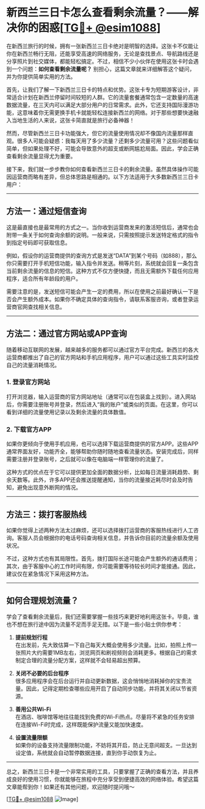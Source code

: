 # 新西兰三日卡怎么查看剩余流量？——解决你的困惑[[TG💪+ @esim1088](https://t.me/s/esim1088)]

在新西兰旅行的时候，拥有一张新西兰三日卡绝对是明智的选择。这张卡不仅能让你在新西兰畅行无阻，还能享受高速的网络服务，无论是查找景点、导航路线还是分享照片到社交媒体，都能轻松搞定。不过，相信不少小伙伴在使用这张卡时会遇到一个问题：**如何查看剩余流量呢？** 别担心，这篇文章就来详细解答这个疑问，并为你提供简单实用的方法。

首先，让我们了解一下新西兰三日卡的特点和优势。这张卡专为短期游客设计，非常适合计划在新西兰停留时间较短的人群。它的流量套餐通常包含一定数量的高速数据流量，在三天内可以满足大部分用户的日常需求。此外，它还支持国际漫游功能，这意味着你无需更换手机卡就能轻松连接新西兰的网络。对于那些想要快速融入当地生活的人来说，这张卡简直就是旅行必备神器！

然而，尽管新西兰三日卡功能强大，但它的流量使用情况却不像国内流量那样直观。很多人可能会疑惑：我每天用了多少流量？还剩多少流量可用？这些问题看似简单，但如果处理不好，可能会导致意外的超支或断网尴尬局面。因此，学会正确查看剩余流量显得尤为重要。

接下来，我们就一步步教你如何查看新西兰三日卡的剩余流量。虽然具体操作可能因运营商而略有差异，但总体思路是相通的。以下方法适用于大多数新西兰三日卡用户：

---

## 方法一：通过短信查询

这是最直接也是最常用的方式之一。当你收到运营商发来的激活短信后，通常也会附带一条关于如何查询余额的说明。一般来说，只需按照提示发送特定格式的指令到指定号码即可获取信息。

例如，假设你的运营商提供的查询方式是发送“DATA”到某个号码（如888），那么你只需要打开手机短信功能，输入指令并发送。稍等片刻，系统就会回复一条包含当前剩余流量的信息的短信。这种方式不仅方便快捷，而且无需额外下载任何应用程序，适合所有年龄段的用户。

需要注意的是，发送短信可能会产生一定的费用，所以在使用之前最好确认一下是否会产生额外成本。如果你不确定具体的查询指令，请联系客服咨询，或者登录运营商官网查找相关信息。

---

## 方法二：通过官方网站或APP查询

随着移动互联网的发展，越来越多的服务都可以通过官方平台完成。新西兰的各大运营商都推出了自己的官方网站和手机应用程序，用户可以通过这些工具实时监控自己的流量消耗情况。

### 1. 登录官方网站
打开浏览器，输入运营商的官方网站地址（通常可以在包装盒上找到）。进入网站后，你需要注册账号并登录，然后进入“我的账户”或类似的页面。在这里，你可以看到详细的流量使用记录以及剩余流量的具体数值。

### 2. 下载官方APP
如果你更倾向于使用手机应用，也可以选择下载运营商提供的官方APP。这些APP通常界面友好，功能齐全，能够帮助你随时随地查看流量状态。安装完成后，同样需要注册并登录账号，之后就可以像在电脑端一样管理你的流量了。

这种方式的优点在于它可以提供更加全面的数据分析，比如每日流量消耗趋势、剩余天数等。此外，许多APP还会推送提醒通知，当你的流量接近耗尽时会及时告知，避免出现意外断网的情况。

---

## 方法三：拨打客服热线

如果你觉得上述两种方法太过麻烦，还可以选择拨打运营商的客服热线进行人工咨询。客服人员会根据你的电话号码查询相关信息，并告诉你目前的流量余额及使用状况。

不过，这种方式也有其局限性。首先，拨打国际长途可能会产生额外的通话费用；其次，由于客服中心的工作时间有限，你可能需要等待较长时间才能接通。因此，建议仅在紧急情况下采用这种方法。

---

## 如何合理规划流量？

学会了查看剩余流量后，我们还需要掌握一些技巧来更好地利用这张卡。毕竟，谁也不想在旅行途中因为流量不足而手足无措。以下是一些小贴士供你参考：

1. **提前规划行程**  
   在出发前，先大致估算一下自己每天大概会使用多少流量。比如，拍照上传一张照片大约需要1MB左右，浏览网页和刷视频则会消耗更多。根据自己的需求制定合理的流量分配方案，这样就不会轻易超出预算。

2. **关闭不必要的后台程序**  
   很多应用程序会在后台运行并自动更新数据，这会悄悄地消耗掉你的宝贵流量。因此，记得定期检查哪些应用开启了自动同步功能，并将其关闭以节省资源。

3. **善用公共Wi-Fi**  
   在酒店、咖啡馆等地往往能找到免费的Wi-Fi热点。尽量将不紧急的任务安排在连接Wi-Fi时完成，这样既能保护流量又能加快速度。

4. **设置流量限额**  
   如果你的设备支持流量限制功能，不妨将其开启，防止无意间超支。一旦达到设定值，系统就会自动暂停数据连接，直到你手动恢复为止。

---

总之，新西兰三日卡是一个非常实用的工具，只要掌握了正确的查看方法，并且养成良好的使用习惯，你就能够在旅程中充分享受到便捷高效的网络体验。希望这篇文章能帮到你！如果还有其他问题，欢迎随时提问哦～

[[TG💪+ @esim1088](https://t.me/s/esim1088) ![Image](https://i.postimg.cc/4NQfJmqS/Snipaste-2025-05-13-00-14-12.png)]
